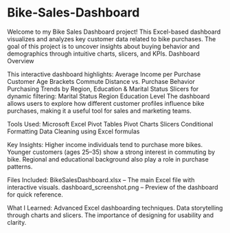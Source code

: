 # Bike-Sales-Dashboard
Welcome to my Bike Sales Dashboard project! This Excel-based dashboard visualizes and analyzes key customer data related to bike purchases. The goal of this project is to uncover insights about buying behavior and demographics through intuitive charts, slicers, and KPIs.
Dashboard Overview

This interactive dashboard highlights:
Average Income per Purchase
Customer Age Brackets
Commute Distance vs. Purchase Behavior
Purchasing Trends by Region, Education & Marital Status
Slicers for dynamic filtering:
Marital Status
Region
Education Level
The dashboard allows users to explore how different customer profiles influence bike purchases, making it a useful tool for sales and marketing teams.

Tools Used:
Microsoft Excel
Pivot Tables
Pivot Charts
Slicers
Conditional Formatting
Data Cleaning using Excel formulas

Key Insights:
Higher income individuals tend to purchase more bikes.
Younger customers (ages 25–35) show a strong interest in commuting by bike.
Regional and educational background also play a role in purchase patterns.

Files Included:
BikeSalesDashboard.xlsx – The main Excel file with interactive visuals.
dashboard_screenshot.png – Preview of the dashboard for quick reference.

What I Learned:
Advanced Excel dashboarding techniques.
Data storytelling through charts and slicers.
The importance of designing for usability and clarity.
